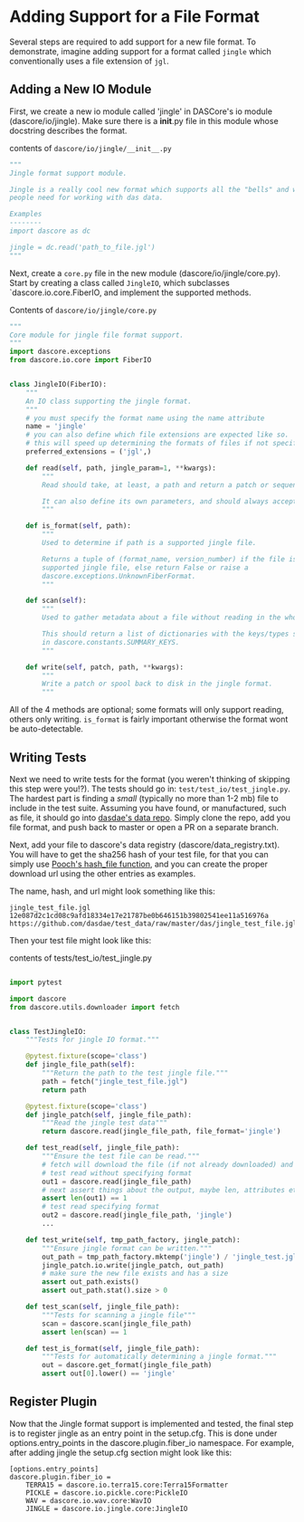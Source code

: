 # Adding Support for a File Format

Several steps are required to add support for a new file format. To demonstrate, imagine adding support for a
format called `jingle` which conventionally uses a file extension of `jgl`.

## Adding a New IO Module

First, we create a new io module called 'jingle' in DASCore's io module (dascore/io/jingle).
Make sure there is a __init__.py file in this module whose docstring describes the format.

contents of `dascore/io/jingle/__init__.py`
```python
"""
Jingle format support module.

Jingle is a really cool new format which supports all the "bells" and whistles
people need for working with das data.

Examples
--------
import dascore as dc

jingle = dc.read('path_to_file.jgl')
"""
```

Next, create a `core.py` file in the new module (dascore/io/jingle/core.py). Start by creating
a class called `JingleIO`,  which subclasses `dascore.io.core.FiberIO, and implement the supported
methods.

Contents of `dascore/io/jingle/core.py`

```python
"""
Core module for jingle file format support.
"""
import dascore.exceptions
from dascore.io.core import FiberIO


class JingleIO(FiberIO):
    """
    An IO class supporting the jingle format.
    """
    # you must specify the format name using the name attribute
    name = 'jingle'
    # you can also define which file extensions are expected like so.
    # this will speed up determining the formats of files if not specified.
    preferred_extensions = ('jgl',)

    def read(self, path, jingle_param=1, **kwargs):
        """
        Read should take, at least, a path and return a patch or sequence of patches.

        It can also define its own parameters, and should always accept kwargs.
        """

    def is_format(self, path):
        """
        Used to determine if path is a supported jingle file.

        Returns a tuple of (format_name, version_number) if the file is a
        supported jingle file, else return False or raise a
        dascore.exceptions.UnknownFiberFormat.
        """

    def scan(self):
        """
        Used to gather metadata about a file without reading in the whole file.

        This should return a list of dictionaries with the keys/types specified
        in dascore.constants.SUMMARY_KEYS.
        """

    def write(self, patch, path, **kwargs):
        """
        Write a patch or spool back to disk in the jingle format.
        """
```

All of the 4 methods are optional; some formats will only support reading,
others only writing. `is_format` is fairly important otherwise the format
wont be auto-detectable.


## Writing Tests

Next we need to write tests for the format (you weren't thinking of skipping
this step were you!?). The tests should go in: `test/test_io/test_jingle.py`.
The hardest part is finding a *small* (typically no more than 1-2 mb) file to
include in the test suite. Assuming you have found, or manufactured, such
as file, it should go into [dasdae's data repo](https://github.com/DASDAE/test_data).
Simply clone the repo, add you file format, and push back to master or open a
PR on a separate branch.

Next, add your file to dascore's data registry (dascore/data_registry.txt).
You will have to get the sha256 hash of your test file, for that you can simply
use [Pooch's hash_file function](https://www.fatiando.org/pooch/latest/api/generated/pooch.file_hash.html),
and you can create the proper download url using the other entries as examples.

The name, hash, and url might look  something like this:

```
jingle_test_file.jgl
12e087d2c1cd08c9afd18334e17e21787be0b646151b39802541ee11a516976a
https://github.com/dasdae/test_data/raw/master/das/jingle_test_file.jgl
```

Then your test file might look like this:

contents of tests/test_io/test_jingle.py

```python

import pytest

import dascore
from dascore.utils.downloader import fetch


class TestJingleIO:
    """Tests for jingle IO format."""

    @pytest.fixture(scope='class')
    def jingle_file_path(self):
        """Return the path to the test jingle file."""
        path = fetch("jingle_test_file.jgl")
        return path

    @pytest.fixture(scope='class')
    def jingle_patch(self, jingle_file_path):
        """Read the jingle test data"""
        return dascore.read(jingle_file_path, file_format='jingle')

    def test_read(self, jingle_file_path):
        """Ensure the test file can be read."""
        # fetch will download the file (if not already downloaded) and
        # test read without specifying format
        out1 = dascore.read(jingle_file_path)
        # next assert things about the output, maybe len, attributes etc.
        assert len(out1) == 1
        # test read specifying format
        out2 = dascore.read(jingle_file_path, 'jingle')
        ...

    def test_write(self, tmp_path_factory, jingle_patch):
        """Ensure jingle format can be written."""
        out_path = tmp_path_factory.mktemp('jingle') / 'jingle_test.jgl'
        jingle_patch.io.write(jingle_patch, out_path)
        # make sure the new file exists and has a size
        assert out_path.exists()
        assert out_path.stat().size > 0

    def test_scan(self, jingle_file_path):
        """Tests for scanning a jingle file"""
        scan = dascore.scan(jingle_file_path)
        assert len(scan) == 1

    def test_is_format(self, jingle_file_path):
        """Tests for automatically determining a jingle format."""
        out = dascore.get_format(jingle_file_path)
        assert out[0].lower() == 'jingle'

```

## Register Plugin

Now that the Jingle format support is implemented and tested, the final step is to
register jingle as an entry point in the setup.cfg. This is done under
options.entry_points in the dascore.plugin.fiber_io namespace. For example,
after adding jingle the setup.cfg section might look like this:

```
[options.entry_points]
dascore.plugin.fiber_io =
    TERRA15 = dascore.io.terra15.core:Terra15Formatter
    PICKLE = dascore.io.pickle.core:PickleIO
    WAV = dascore.io.wav.core:WavIO
    JINGLE = dascore.io.jingle.core:JingleIO
```
